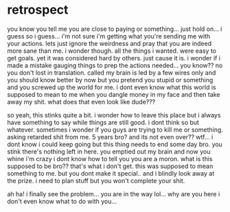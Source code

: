# retrospect

you know you tell me you are close to paying or something...  just hold on...  i guess so i guess...  i'm not sure i'm getting what you're sending me with your actions.  lets just ignore the weirdness and pray that you are indeed more sane than me.  i wonder though.  all the things i wanted.  were easy to get goals.  yet it was considered hard by others. just cause it is. i wonder if i made a mistake gauging things to prep the actions needed...  you know?? no you don't lost in translation.  called my brain is led by a few wires only and you should know better by now but you pretend you stupid or something and you screwed up the world for me.  i dont even know what this world is supposed to mean to me when you dangle money in my face and then take away my shit.  what does that even look like dude???

so yeah, this stinks quite a bit.  i wonder how to leave this place but i always have something to say while things are still good.  i dont think so but whatever.  sometimes i wonder if you guys are trying to kill me or something.  asking retarded shit from me.  5 years bro? and its not even over??  wtf...  i dont know i could keep going but this thing needs to end some day bro.  you stink there's nothing left in here.  you emptied out my brain and now you whine i'm crazy i dont know how to tell you you are a moron.  what is this supposed to be bro?? that's what i don't get.  this was supposed to mean something to me. but you dont make it special..  and i blindly look away at the prize.  i need to plan stuff but you won't complete your shit.  

ah ha!  i finally see the problem...  you are in the way lol...  why are you here i don't even know what to do with you...
